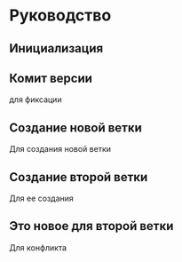 # Руководство

## Инициализация


## Комит версии

для фиксации

## Создание новой ветки

Для создания новой ветки


## Создание второй ветки

Для ее создания

## Это новое для второй ветки 

Для конфликта
